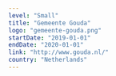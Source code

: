 ```yaml
---
level: "Small"
title: "Gemeente Gouda"
logo: "gemeente-gouda.png"
startDate: "2019-01-01"
endDate: "2020-01-01"
link: "http://www.gouda.nl/"
country: "Netherlands"
---
```

